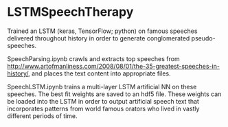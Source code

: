 # LSTMSpeechTherapy
Trained an LSTM (keras, TensorFlow; python) on famous speeches delivered throughout history in order to generate conglomerated pseudo-speeches.

SpeechParsing.ipynb crawls and extracts top speeches from http://www.artofmanliness.com/2008/08/01/the-35-greatest-speeches-in-history/, and places the text content into appropriate files. 

SpeechLSTM.ipynb trains a multi-layer LSTM artificial NN on these speeches. The best fit weights are saved to an hdf5 file.
These weights can be loaded into the LSTM in order to output artificial speech text that incorporates patterns from world famous orators who lived in vastly different periods of time.
